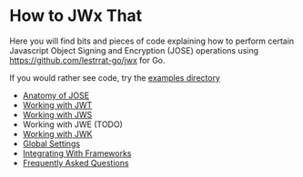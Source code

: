 # How to JWx That

Here you will find bits and pieces of code explaining how to perform certain Javascript Object Signing and Encryption (JOSE) operations using https://github.com/lestrrat-go/jwx for Go.

If you would rather see code, try the [examples directory](../examples)

* [Anatomy of JOSE](./00-anatomy.md)
* [Working with JWT](./01-jwt.md)
* [Working with JWS](./02-jws.md)
* Working with JWE (TODO)
* [Working with JWK](./04-jwk.md)
* [Global Settings](./20-global-settings.md)
* [Integrating With Frameworks](./21-frameworks.md)
* [Frequently Asked Questions](./99-faq.md)
